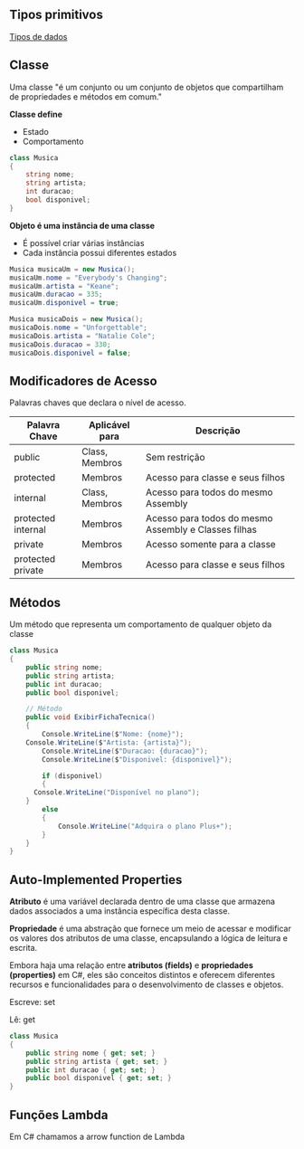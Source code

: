 ## Tipos primitivos

[Tipos de dados](https://learn.microsoft.com/pt-br/previous-versions/visualstudio/visual-studio-2008/ms228360(v=vs.90)?redirectedfrom=MSDN)


## Classe

Uma classe "é um conjunto ou um conjunto de objetos que compartilham de propriedades e métodos em comum."

**Classe define**
- Estado
- Comportamento

```cs
class Musica
{
	string nome;
	string artista;
	int duracao;
	bool disponivel;
}
```

**Objeto é uma instância de uma classe**
- É possível criar várias instâncias
- Cada instância possui diferentes estados

```cs
Musica musicaUm = new Musica();
musicaUm.nome = "Everybody's Changing";
musicaUm.artista = "Keane";
musicaUm.duracao = 335;
musicaUm.disponivel = true;

Musica musicaDois = new Musica();
musicaDois.nome = "Unforgettable";
musicaDois.artista = "Natalie Cole";
musicaDois.duracao = 330;
musicaDois.disponivel = false;
```

## Modificadores de Acesso

Palavras chaves que declara o nível de acesso.

| Palavra Chave       | Aplicável para | Descrição |
| -----------         | -----------    | ----------|
| public              | Class, Membros | Sem restrição|
| protected           | Membros        | Acesso para classe e seus filhos|
| internal            | Class, Membros | Acesso para todos do mesmo Assembly|
| protected internal  | Membros        | Acesso para todos do mesmo Assembly e Classes filhas|
| private             | Membros        | Acesso somente para a classe|
| protected private   | Membros        | Acesso para classe e seus filhos|

## Métodos
Um método que representa um comportamento de qualquer objeto da classe

```cs
class Musica
{
	public string nome;
	public string artista;
	public int duracao;
	public bool disponivel;

	// Método
	public void ExibirFichaTecnica()
	{
		Console.WriteLine($"Nome: {nome}");
    Console.WriteLine($"Artista: {artista}");
		Console.WriteLine($"Duracao: {duracao}");
		Console.WriteLine($"Disponivel: {disponivel}");

		if (disponivel) 
		{
      Console.WriteLine("Disponível no plano");
    }
		else
		{
			Console.WriteLine("Adquira o plano Plus+");        
		}
	}
}
```

## Auto-Implemented Properties
**Atributo** é uma variável declarada dentro de uma classe que armazena dados associados a uma instância específica desta classe.

**Propriedade** é uma abstração que fornece um meio de acessar e modificar os valores dos atributos de uma classe, encapsulando a lógica de leitura e escrita.

Embora haja uma relação entre **atributos (fields)** e **propriedades (properties)** em C#, eles são conceitos distintos e oferecem diferentes recursos e funcionalidades para o desenvolvimento de classes e objetos.

Escreve: set

Lê: get

```cs
class Musica
{
	public string nome { get; set; }
	public string artista { get; set; }
	public int duracao { get; set; }
	public bool disponivel { get; set; }	
}
```

## Funções Lambda
Em C# chamamos a arrow function de Lambda




